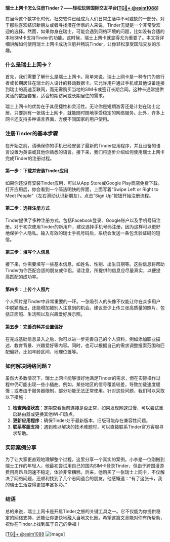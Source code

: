 **瑞士上网卡怎么注册Tinder？——轻松玩转国际交友平台[[TG💪+ @esim1088](https://t.me/s/esim1088)]**

在当今这个数字化时代，社交软件已经成为人们日常生活中不可或缺的一部分。对于那些喜欢结识新朋友或者寻找潜在伴侣的人来说，Tinder无疑是一个非常受欢迎的选择。然而，如果你身在瑞士，可能会遇到网络环境的问题，比如没有合适的本地SIM卡支持Tinder的功能。这时候，瑞士上网卡就显得尤为重要了。本文将详细讲解如何使用瑞士上网卡成功注册并畅玩Tinder，让你轻松享受国际交友的乐趣。

### 什么是瑞士上网卡？

首先，我们需要了解什么是瑞士上网卡。简单来说，瑞士上网卡是一种专门为旅行者或长期居住在瑞士的人设计的移动数据卡。它允许用户通过手机或其他设备连接到瑞士的高速互联网，而无需购买当地的SIM卡或签订长期合同。这种卡通常提供灵活的数据套餐，适合短期访问或长期居住的需求。

瑞士上网卡的优势在于其便捷性和灵活性。无论你是短期游客还是计划在瑞士定居，只要拥有一张瑞士上网卡，就能随时随地享受稳定的网络服务。此外，许多上网卡还支持多种语言界面，方便不同国家的用户使用。

### 注册Tinder的基本步骤

在开始之前，请确保你的手机已经安装了最新的Tinder应用程序，并且设备的语言设置为英语或其他你熟悉的语言。接下来，我们将逐步介绍如何使用瑞士上网卡完成Tinder的注册过程。

#### 第一步：下载并安装Tinder应用

如果你还没有安装Tinder应用，可以从App Store或Google Play商店免费下载。打开应用后，你会看到一个简洁明快的界面，上面写着“Swipe Left or Right to Meet People”（左右滑动认识新朋友）。点击“Sign Up”按钮开始注册流程。

#### 第二步：选择注册方式

Tinder提供了多种注册方式，包括Facebook登录、Google账户以及手机号码注册。对于初次使用Tinder的新用户，建议选择手机号码注册，因为这样可以更好地保护个人隐私。输入有效的瑞士手机号码后，系统会发送一条包含验证码的短信。

#### 第三步：填写个人信息

接下来，你需要填写一些基本信息，如姓名、性别、出生日期等。这些信息将帮助Tinder为你匹配合适的朋友或伴侣。请注意，所提供的信息应尽量真实，以便提高匹配的成功率。

#### 第四步：上传个人照片

个人照片是Tinder中非常重要的一环。一张吸引人的头像不仅能让你在众多用户中脱颖而出，还能增加被别人注意到的机会。建议至少上传三张高质量的照片，包括正面照、生活照以及兴趣爱好展示照。

#### 第五步：完善资料并设置偏好

在完成基础信息录入之后，你可以进一步完善自己的个人资料，例如添加职业描述、教育背景、兴趣爱好等内容。同时，也可以根据自己的需求调整搜索范围和匹配偏好，比如年龄区间、地理位置等。

### 如何解决网络问题？

虽然大多数情况下，瑞士上网卡能够很好地满足Tinder的需求，但在实际操作过程中仍可能出现一些小插曲。例如，某些地区的信号覆盖较差，导致加载速度缓慢；或者由于服务器限制，部分功能无法正常使用。针对这些问题，我们可以采取以下措施：

1. **检查网络状态**：定期查看当前连接是否正常，如果发现网速过慢，可以尝试重启路由器或更换其他Wi-Fi热点。
2. **更新应用程序**：确保Tinder处于最新版本，旧版可能存在兼容性问题。
3. **联系客服支持**：遇到难以解决的技术难题时，可以直接联系Tinder官方客服寻求帮助。

### 实际案例分享

为了让大家更直观地理解整个过程，这里分享一个真实的案例。小李是一位刚搬到瑞士工作的年轻人，他最初尝试用自己的国内SIM卡登录Tinder，但由于跨国漫游费用高昂且网速不稳定，体验非常糟糕。后来，他购买了一张瑞士上网卡，不仅解决了网络问题，还顺利找到了几个志同道合的朋友。他感慨道：“有了这张卡，我的瑞士生活变得更加丰富多彩。”

### 结语

总的来说，瑞士上网卡是开启Tinder之旅的关键工具之一。它不仅能为你提供稳定的网络支持，还能让你更快地融入当地文化圈。希望这篇文章能对你有所帮助，祝你在Tinder上找到属于自己的幸福！

[[TG💪+ @esim1088](https://t.me/s/esim1088) ![Image](https://i.postimg.cc/4NQfJmqS/Snipaste-2025-05-13-00-14-12.png)]